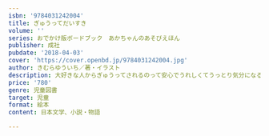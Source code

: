```yaml
---
isbn: '9784031242004'
title: ぎゅうってだいすき
volume: ''
series: おでかけ版ボードブック　あかちゃんのあそびえほん
publisher: 成社
pubdate: '2018-04-03'
cover: 'https://cover.openbd.jp/9784031242004.jpg'
author: きむらゆういち／著・イラスト
description: 大好きな人からぎゅうってされるのって安心でうれしくてうっとり気分になるものです。あのすてきな気持ちを絵本にしました。
price: '780'
genre: 児童図書
target: 児童
format: 絵本
content: 日本文学、小説・物語

---
```

